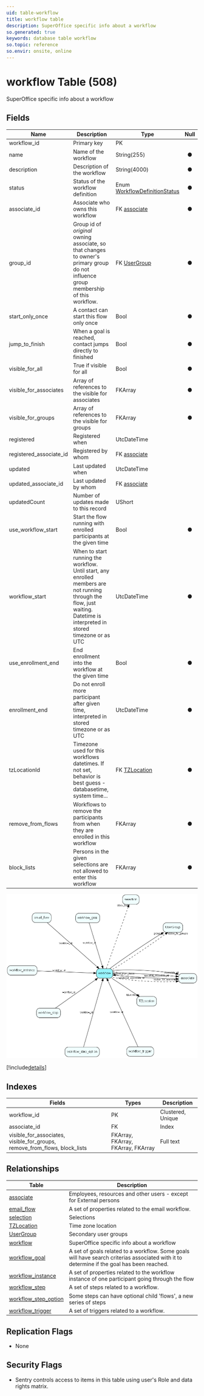 ```yaml
---
uid: table-workflow
title: workflow table
description: SuperOffice specific info about a workflow
so.generated: true
keywords: database table workflow
so.topic: reference
so.envir: onsite, online
---
```


# workflow Table (508)

SuperOffice specific info about a workflow

## Fields

| Name | Description | Type | Null |
|------|-------------|------|:----:|
|workflow\_id|Primary key|PK| |
|name|Name of the workflow|String(255)|&#x25CF;|
|description|Description of the workflow|String(4000)|&#x25CF;|
|status|Status of the workflow definition|Enum [WorkflowDefinitionStatus](enums/workflowdefinitionstatus.md)|&#x25CF;|
|associate\_id|Associate who owns this workflow|FK [associate](associate.md)|&#x25CF;|
|group\_id|Group id of *original* owning associate, so that changes to owner&apos;s primary group do not influence group membership of this workflow.|FK [UserGroup](usergroup.md)|&#x25CF;|
|start\_only\_once|A contact can start this flow only once|Bool|&#x25CF;|
|jump\_to\_finish|When a goal is reached, contact jumps directly to finished|Bool|&#x25CF;|
|visible\_for\_all|True if visible for all|Bool|&#x25CF;|
|visible\_for\_associates|Array of references to the visible for associates|FKArray|&#x25CF;|
|visible\_for\_groups|Array of references to the visible for groups|FKArray|&#x25CF;|
|registered|Registered when|UtcDateTime| |
|registered\_associate\_id|Registered by whom|FK [associate](associate.md)| |
|updated|Last updated when|UtcDateTime| |
|updated\_associate\_id|Last updated by whom|FK [associate](associate.md)| |
|updatedCount|Number of updates made to this record|UShort| |
|use\_workflow\_start|Start the flow running with enrolled participants at the given time|Bool|&#x25CF;|
|workflow\_start|When to start running the workflow. Until start, any enrolled members are not running through the flow, just waiting. Datetime is interpreted in stored timezone or as UTC|UtcDateTime|&#x25CF;|
|use\_enrollment\_end|End enrollment into the workflow at the given time|Bool|&#x25CF;|
|enrollment\_end|Do not enroll more participant after given time, interpreted in stored timezone or as UTC|UtcDateTime|&#x25CF;|
|tzLocationId|Timezone used for this workflows datetimes. If not set, behavior is best guess - databasetime, system time...|FK [TZLocation](tzlocation.md)|&#x25CF;|
|remove\_from\_flows|Workflows to remove the participants from when they are enrolled in this workflow|FKArray|&#x25CF;|
|block\_lists|Persons in the given selections are not allowed to enter this workflow|FKArray|&#x25CF;|


![workflow table relationship diagram](./media/workflow.png)

[!include[details](./includes/workflow.md)]

## Indexes

| Fields | Types | Description |
|--------|-------|-------------|
|workflow\_id |PK |Clustered, Unique |
|associate\_id |FK |Index |
|visible\_for\_associates, visible\_for\_groups, remove\_from\_flows, block\_lists |FKArray, FKArray, FKArray, FKArray |Full text |

## Relationships

| Table|  Description |
|------|-------------|
|[associate](associate.md)  |Employees, resources and other users - except for External persons |
|[email\_flow](email-flow.md)  |A set of properties related to the email workflow. |
|[selection](selection.md)  |Selections |
|[TZLocation](tzlocation.md)  |Time zone location |
|[UserGroup](usergroup.md)  |Secondary user groups |
|[workflow](workflow.md)  |SuperOffice specific info about a workflow |
|[workflow\_goal](workflow-goal.md)  |A set of goals related to a workflow. Some goals will have search criterias associated with it to determine if the goal has been reached. |
|[workflow\_instance](workflow-instance.md)  |A set of properties related to the workflow instance of one participant going through the flow |
|[workflow\_step](workflow-step.md)  |A set of steps related to a workflow. |
|[workflow\_step\_option](workflow-step-option.md)  |Some steps can have optional child &apos;flows&apos;, a new series of steps |
|[workflow\_trigger](workflow-trigger.md)  |A set of triggers related to a workflow. |


## Replication Flags

* None

## Security Flags

* Sentry controls access to items in this table using user's Role and data rights matrix.

